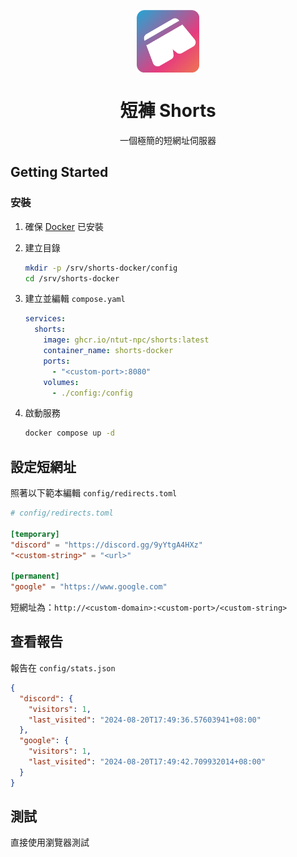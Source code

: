 <p align="center">
  <img src="docs/shorts.png" alt="Shorts Logo" align="center" width="100" height="100">
</p>

<h1 align="center">短褲 Shorts</h1>

<p align="center">一個極簡的短網址伺服器</p>

## Getting Started

### 安裝

1. 確保 [Docker](https://docs.docker.com/engine/install/) 已安裝

1. 建立目錄 
    ```sh
    mkdir -p /srv/shorts-docker/config
    cd /srv/shorts-docker
    ```
1. 建立並編輯 `compose.yaml`
    ```yaml
    services:
      shorts:
        image: ghcr.io/ntut-npc/shorts:latest
        container_name: shorts-docker
        ports:
          - "<custom-port>:8080"
        volumes:
          - ./config:/config
    ```

1. 啟動服務
    ```sh
    docker compose up -d
    ```

## 設定短網址

照著以下範本編輯 `config/redirects.toml`

```toml
# config/redirects.toml

[temporary]
"discord" = "https://discord.gg/9yYtgA4HXz"
"<custom-string>" = "<url>"

[permanent]
"google" = "https://www.google.com"
```

   短網址為：`http://<custom-domain>:<custom-port>/<custom-string>`

## 查看報告
報告在 `config/stats.json`

```json
{
  "discord": {
    "visitors": 1,
    "last_visited": "2024-08-20T17:49:36.57603941+08:00"
  },
  "google": {
    "visitors": 1,
    "last_visited": "2024-08-20T17:49:42.709932014+08:00"
  }
}
```
    
## 測試
直接使用瀏覽器測試
